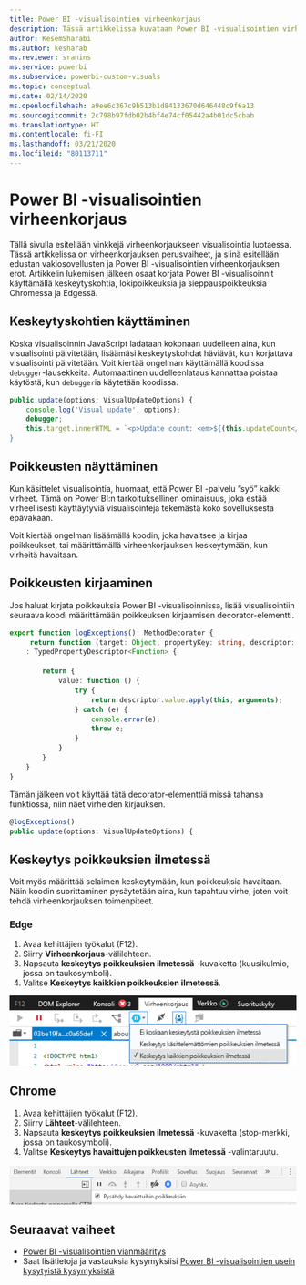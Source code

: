 ```yaml
---
title: Power BI -visualisointien virheenkorjaus
description: Tässä artikkelissa kuvataan Power BI -visualisointien virheenkorjaustapoja.
author: KesemSharabi
ms.author: kesharab
ms.reviewer: sranins
ms.service: powerbi
ms.subservice: powerbi-custom-visuals
ms.topic: conceptual
ms.date: 02/14/2020
ms.openlocfilehash: a9ee6c367c9b513b1d84133670d646448c9f6a13
ms.sourcegitcommit: 2c798b97fdb02b4bf4e74cf05442a4b01dc5cbab
ms.translationtype: HT
ms.contentlocale: fi-FI
ms.lasthandoff: 03/21/2020
ms.locfileid: "80113711"
---
```

# <a name="how-to-debug-power-bi-visuals"></a>Power BI -visualisointien virheenkorjaus

Tällä sivulla esitellään vinkkejä virheenkorjaukseen visualisointia luotaessa. Tässä artikkelissa on virheenkorjauksen perusvaiheet, ja siinä esitellään edustan vakiosovellusten ja Power BI -visualisointien virheenkorjauksen erot.
Artikkelin lukemisen jälkeen osaat korjata Power BI -visualisoinnit käyttämällä keskeytyskohtia, lokipoikkeuksia ja sieppauspoikkeuksia Chromessa ja Edgessä.

## <a name="using-breakpoints"></a>Keskeytyskohtien käyttäminen

Koska visualisoinnin JavaScript ladataan kokonaan uudelleen aina, kun visualisointi päivitetään, lisäämäsi keskeytyskohdat häviävät, kun korjattava visualisointi päivitetään. Voit kiertää ongelman käyttämällä koodissa `debugger`-lausekkeita. Automaattinen uudelleenlataus kannattaa poistaa käytöstä, kun `debugger`ia käytetään koodissa.

```typescript
public update(options: VisualUpdateOptions) {
    console.log('Visual update', options);
    debugger;
    this.target.innerHTML = `<p>Update count: <em>${(this.updateCount</em></p>`;
}
```


## <a name="showing-exceptions"></a>Poikkeusten näyttäminen

Kun käsittelet visualisointia, huomaat, että Power BI -palvelu ”syö” kaikki virheet. Tämä on Power BI:n tarkoituksellinen ominaisuus, joka estää virheellisesti käyttäytyviä visualisointeja tekemästä koko sovelluksesta epävakaan.

Voit kiertää ongelman lisäämällä koodin, joka havaitsee ja kirjaa poikkeukset, tai määrittämällä virheenkorjauksen keskeytymään, kun virheitä havaitaan.


## <a name="log-exceptions"></a>Poikkeusten kirjaaminen

Jos haluat kirjata poikkeuksia Power BI -visualisoinnissa, lisää visualisointiin seuraava koodi määrittämään poikkeuksen kirjaamisen decorator-elementti.

```typescript
export function logExceptions(): MethodDecorator {
     return function (target: Object, propertyKey: string, descriptor: TypedPropertyDescriptor<Function>)
    : TypedPropertyDescriptor<Function> {
            
        return {
            value: function () {
                try {
                    return descriptor.value.apply(this, arguments);
                } catch (e) {
                    console.error(e);
                    throw e;
                }
            }
        }
    }
}
```
Tämän jälkeen voit käyttää tätä decorator-elementtiä missä tahansa funktiossa, niin näet virheiden kirjauksen.

```typescript
@logExceptions()
public update(options: VisualUpdateOptions) {
```

## <a name="break-on-exceptions"></a>Keskeytys poikkeuksien ilmetessä

Voit myös määrittää selaimen keskeytymään, kun poikkeuksia havaitaan. Näin koodin suorittaminen pysäytetään aina, kun tapahtuu virhe, joten voit tehdä virheenkorjauksen toimenpiteet.

### <a name="edge"></a>Edge

1. Avaa kehittäjien työkalut (F12).
2. Siirry **Virheenkorjaus**-välilehteen.
3. Napsauta **keskeytys poikkeuksien ilmetessä** -kuvaketta (kuusikulmio, jossa on taukosymboli).
4. Valitse **Keskeytys kaikkien poikkeuksien ilmetessä**.

![Tietoroolikentät](media/visuals-how-to-debug/how-to-debug-edge.png)

## <a name="chrome"></a>Chrome

1. Avaa kehittäjien työkalut (F12).
2. Siirry **Lähteet**-välilehteen.
3. Napsauta **keskeytys poikkeuksien ilmetessä** -kuvaketta (stop-merkki, jossa on taukosymboli).
4. Valitse **Keskeytys havaittujen poikkeusten ilmetessä** -valintaruutu.

![Tietoroolikentät](media/visuals-how-to-debug/how-to-debug-chrome.png)

## <a name="next-steps"></a>Seuraavat vaiheet
* [Power BI -visualisointien vianmääritys](power-bi-custom-visuals-troubleshoot.md)
* Saat lisätietoja ja vastauksia kysymyksiisi [Power BI -visualisointien usein kysytyistä kysymyksistä](power-bi-custom-visuals-faq.md#organizational-power-bi-visuals)
